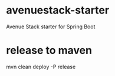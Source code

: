 # avenuestack-starter
Avenue Stack starter for Spring Boot

# release to maven
mvn clean deploy -P release